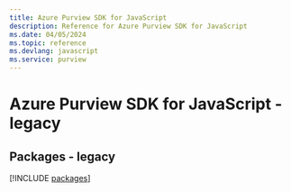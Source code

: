 ```yaml
---
title: Azure Purview SDK for JavaScript
description: Reference for Azure Purview SDK for JavaScript
ms.date: 04/05/2024
ms.topic: reference
ms.devlang: javascript
ms.service: purview
---
```

# Azure Purview SDK for JavaScript - legacy
## Packages - legacy
[!INCLUDE [packages](purview-index.md)]